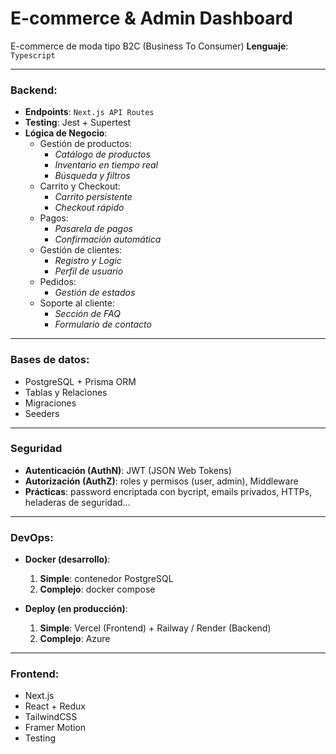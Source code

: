 # E-commerce & Admin Dashboard

E-commerce de moda tipo B2C (Business To Consumer) 
**Lenguaje**: ```Typescript```

---
### Backend: 
* **Endpoints**: ```Next.js API Routes```
* **Testing**: Jest + Supertest
* **Lógica de Negocio**:
    * Gestión de productos:
        * _Catálogo de productos_ 
        * _Inventario en tiempo real_ 
        * _Búsqueda y filtros_ 
    * Carrito y Checkout:
        * _Carrito persistente_
        * _Checkout rápido_ 
    * Pagos:
        * _Pasarela de pagos_
        * _Confirmación automática_ 
    * Gestión de clientes:
        * _Registro y Logic_
        * _Perfil de usuario_
    * Pedidos:
        * _Gestión de estados_
    * Soporte al cliente:
        * _Sección de FAQ_
        * _Formulario de contacto_ 
---
### Bases de datos:
* PostgreSQL + Prisma ORM
* Tablas y Relaciones
* Migraciones 
* Seeders
---
### Seguridad
* **Autenticación (AuthN)**: JWT (JSON Web Tokens)
* **Autorización (AuthZ)**: roles y permisos (user, admin), Middleware
* **Prácticas**: password encriptada con bycript, emails privados, HTTPs, heladeras de seguridad…
---
### DevOps:
* **Docker (desarrollo)**:
    1. **Simple**: contenedor PostgreSQL
    2. **Complejo**: docker compose

* **Deploy (en producción)**:
    1. **Simple**: Vercel (Frontend) + Railway / Render (Backend)
    2. **Complejo**: Azure
---
### Frontend:
 * Next.js
 * React + Redux
 * TailwindCSS
 * Framer Motion 
 * Testing